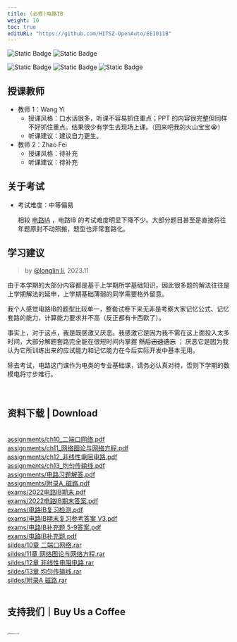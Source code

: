```yaml
---
title: (必修)电路IB
weight: 10
toc: true
editURL: "https://github.com/HITSZ-OpenAuto/EE1011B"
---
```


![Static Badge](https://img.shields.io/badge/%E8%80%83%E8%AF%95%E8%AF%BE-red)
![Static Badge](https://img.shields.io/badge/%E5%AD%A6%E5%88%86-2-moccasin)

![Static Badge](https://img.shields.io/badge/%E6%88%90%E7%BB%A9%E6%9E%84%E6%88%90-gold)
![Static Badge](https://img.shields.io/badge/%E4%BD%9C%E4%B8%9A-20%25-wheat)
![Static Badge](https://img.shields.io/badge/%E6%9C%9F%E6%9C%AB%E8%80%83%E8%AF%95-80%25-wheat)


## 授课教师

- 教师 1：Wang Yi
  - 授课风格：口水话很多，听课不容易抓住重点；PPT 的内容很完整但同样不好抓住重点。结果很少有学生去现场上课。（回来吧我的火山宝宝😭）
  - 听课建议：建议自力更生。
- 教师 2：Zhao Fei
  - 授课风格：待补充
  - 听课建议：待补充

## 关于考试

- 考试难度：中等偏易

  相较 [电路IA](https://hoa.moe/docs/fresh-spring/ee1011a/) ，电路IB 的考试难度明显下降不少。大部分题目甚至是直接将往年题原封不动照搬，题型也非常套路化。



## 学习建议

> by [@longlin li](https://github.com/longlin10086), 2023.11

由于本学期的大部分内容都是基于上学期所学基础知识，因此很多题的解法往往是上学期解法的延申，上学期基础薄弱的同学需要格外留意。

我个人感觉电路IB的题型比较单一，整套试卷下来无非是考察大家记忆公式、记忆套路的能力，计算能力要求并不高（反正都有卡西欧了）。

事实上，对于这点，我是既感激又厌恶。我感激它是因为我不需在这上面投入太多时间，大部分解题套路完全能在很短时间内掌握 ~~然后迅速遗忘~~ ；
厌恶它是因为我认为它所训练出来的应试能力和记忆能力在今后实际开发中基本无用。

除去考试，电路这门课作为电类的专业基础课，请务必认真对待，否则下学期的数模电将寸步难行。
<br>
<br>
<br>
<h2>资料下载 | Download</h2>
<br>
<a href="https://cdn.jsdelivr.net/gh/HITSZ-OpenAuto/EE1011B/assignments/ch10_%E4%BA%8C%E7%AB%AF%E5%8F%A3%E7%BD%91%E7%BB%9C.pdf">assignments/ch10_二端口网络.pdf</a>
<br>
<a href="https://cdn.jsdelivr.net/gh/HITSZ-OpenAuto/EE1011B/assignments/ch11_%E7%BD%91%E7%BB%9C%E5%9B%BE%E8%AE%BA%E4%B8%8E%E7%BD%91%E7%BB%9C%E6%96%B9%E7%A8%8B.pdf">assignments/ch11_网络图论与网络方程.pdf</a>
<br>
<a href="https://cdn.jsdelivr.net/gh/HITSZ-OpenAuto/EE1011B/assignments/ch12_%E9%9D%9E%E7%BA%BF%E6%80%A7%E7%94%B5%E9%98%BB%E7%94%B5%E8%B7%AF.pdf">assignments/ch12_非线性电阻电路.pdf</a>
<br>
<a href="https://cdn.jsdelivr.net/gh/HITSZ-OpenAuto/EE1011B/assignments/ch13_%E5%9D%87%E5%8C%80%E4%BC%A0%E8%BE%93%E7%BA%BF.pdf">assignments/ch13_均匀传输线.pdf</a>
<br>
<a href="https://cdn.jsdelivr.net/gh/HITSZ-OpenAuto/EE1011B/assignments/%E7%94%B5%E8%B7%AF%E4%B9%A0%E9%A2%98%E8%A7%A3%E7%AD%94.pdf">assignments/电路习题解答.pdf</a>
<br>
<a href="https://cdn.jsdelivr.net/gh/HITSZ-OpenAuto/EE1011B/assignments/%E9%99%84%E5%BD%95A_%E7%A3%81%E8%B7%AF.pdf">assignments/附录A_磁路.pdf</a>
<br>
<a href="https://cdn.jsdelivr.net/gh/HITSZ-OpenAuto/EE1011B/exams/2022%E7%94%B5%E8%B7%AFIB%E6%9C%9F%E6%9C%AB.pdf">exams/2022电路IB期末.pdf</a>
<br>
<a href="https://cdn.jsdelivr.net/gh/HITSZ-OpenAuto/EE1011B/exams/2022%E7%94%B5%E8%B7%AFIB%E6%9C%9F%E6%9C%AB%E7%AD%94%E6%A1%88.pdf">exams/2022电路IB期末答案.pdf</a>
<br>
<a href="https://cdn.jsdelivr.net/gh/HITSZ-OpenAuto/EE1011B/exams/%E7%94%B5%E8%B7%AFIB%E5%A4%8D%E4%B9%A0%E6%A3%80%E6%B5%8B.pdf">exams/电路IB复习检测.pdf</a>
<br>
<a href="https://cdn.jsdelivr.net/gh/HITSZ-OpenAuto/EE1011B/exams/%E7%94%B5%E8%B7%AFIB%E6%9C%9F%E6%9C%AB%E5%A4%8D%E4%B9%A0%E5%8F%82%E8%80%83%E7%AD%94%E6%A1%88%20V3.pdf">exams/电路IB期末复习参考答案 V3.pdf</a>
<br>
<a href="https://cdn.jsdelivr.net/gh/HITSZ-OpenAuto/EE1011B/exams/%E7%94%B5%E8%B7%AFIB%E8%A1%A5%E5%85%85%E9%A2%98%205-9%E7%AD%94%E6%A1%88.pdf">exams/电路IB补充题 5-9答案.pdf</a>
<br>
<a href="https://cdn.jsdelivr.net/gh/HITSZ-OpenAuto/EE1011B/exams/%E7%94%B5%E8%B7%AFIB%E8%A1%A5%E5%85%85%E9%A2%98.pdf">exams/电路IB补充题.pdf</a>
<br>
<a href="https://cdn.jsdelivr.net/gh/HITSZ-OpenAuto/EE1011B/sildes/10%E7%AB%A0%20%E4%BA%8C%E7%AB%AF%E5%8F%A3%E7%BD%91%E7%BB%9C.rar">sildes/10章 二端口网络.rar</a>
<br>
<a href="https://cdn.jsdelivr.net/gh/HITSZ-OpenAuto/EE1011B/sildes/11%E7%AB%A0%20%E7%BD%91%E7%BB%9C%E5%9B%BE%E8%AE%BA%E4%B8%8E%E7%BD%91%E7%BB%9C%E6%96%B9%E7%A8%8B.rar">sildes/11章 网络图论与网络方程.rar</a>
<br>
<a href="https://cdn.jsdelivr.net/gh/HITSZ-OpenAuto/EE1011B/sildes/12%E7%AB%A0%20%E9%9D%9E%E7%BA%BF%E6%80%A7%E7%94%B5%E9%98%BB%E7%94%B5%E8%B7%AF.rar">sildes/12章 非线性电阻电路.rar</a>
<br>
<a href="https://cdn.jsdelivr.net/gh/HITSZ-OpenAuto/EE1011B/sildes/13%E7%AB%A0%20%E5%9D%87%E5%8C%80%E4%BC%A0%E8%BE%93%E7%BA%BF.rar">sildes/13章 均匀传输线.rar</a>
<br>
<a href="https://cdn.jsdelivr.net/gh/HITSZ-OpenAuto/EE1011B/sildes/%E9%99%84%E5%BD%95A%20%E7%A3%81%E8%B7%AF.rar">sildes/附录A 磁路.rar</a>
<br>
<br>
<h2>支持我们｜Buy Us a Coffee</h2>
<br>
<img src="https://mitcher-1316637614.cos.ap-nanjing.myqcloud.com/hoa/20231112170457.png?imageSlim" alt="Reward_Code" style="zoom:25%; display: block; margin: 0 auto;" />            